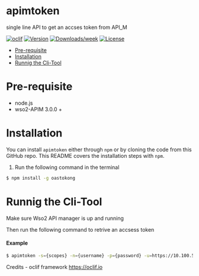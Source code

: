 apimtoken
=========

single line API to get an accses token from API_M

[![oclif](https://img.shields.io/badge/cli-oclif-brightgreen.svg)](https://oclif.io)
[![Version](https://img.shields.io/npm/v/apimtoken.svg)](https://npmjs.org/package/apimtoken)
[![Downloads/week](https://img.shields.io/npm/dw/apimtoken.svg)](https://npmjs.org/package/apimtoken)
[![License](https://img.shields.io/npm/l/apimtoken.svg)](https://github.com/VimukthiMayadunne/apimtoken/blob/master/package.json)

<!-- toc -->
* [Pre-requisite](#pre-requisite)
* [Installation](#installation)
* [Runnig the Cli-Tool](#runnig-the-cli-tool)
<!-- tocstop -->


# Pre-requisite 
- node.js
- wso2-APIM 3.0.0 +



# Installation
You can install `apimtoken` either through `npm` or by cloning the code from this GitHub repo.  This README covers the installation steps with `npm`.


1) Run the following command  in the terminal 

```bash
$ npm install -g oastokong
```

         
# Runnig the Cli-Tool

Make sure Wso2 API manager is up and running 

Then run the following command to retrive an accsess token 

#### Example

```bash
$ apimtoken -s={scopes} -n={username} -p={password} -u=https://10.100.5.244:9443 
```

Credits - oclif framework  https://oclif.io
